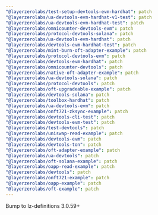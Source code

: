```yaml
---
"@layerzerolabs/test-setup-devtools-evm-hardhat": patch
"@layerzerolabs/ua-devtools-evm-hardhat-v1-test": patch
"@layerzerolabs/ua-devtools-evm-hardhat-test": patch
"@layerzerolabs/omnicounter-devtools-evm": patch
"@layerzerolabs/protocol-devtools-solana": patch
"@layerzerolabs/ua-devtools-evm-hardhat": patch
"@layerzerolabs/devtools-evm-hardhat-test": patch
"@layerzerolabs/mint-burn-oft-adapter-example": patch
"@layerzerolabs/protocol-devtools-evm": patch
"@layerzerolabs/devtools-evm-hardhat": patch
"@layerzerolabs/omnicounter-devtools": patch
"@layerzerolabs/native-oft-adapter-example": patch
"@layerzerolabs/ua-devtools-solana": patch
"@layerzerolabs/protocol-devtools": patch
"@layerzerolabs/oft-upgradeable-example": patch
"@layerzerolabs/devtools-solana": patch
"@layerzerolabs/toolbox-hardhat": patch
"@layerzerolabs/ua-devtools-evm": patch
"@layerzerolabs/onft721-zksync-example": patch
"@layerzerolabs/devtools-cli-test": patch
"@layerzerolabs/devtools-evm-test": patch
"@layerzerolabs/test-devtools": patch
"@layerzerolabs/uniswap-read-example": patch
"@layerzerolabs/devtools-evm": patch
"@layerzerolabs/devtools-ton": patch
"@layerzerolabs/oft-adapter-example": patch
"@layerzerolabs/ua-devtools": patch
"@layerzerolabs/oft-solana-example": patch
"@layerzerolabs/oapp-read-example": patch
"@layerzerolabs/devtools": patch
"@layerzerolabs/onft721-example": patch
"@layerzerolabs/oapp-example": patch
"@layerzerolabs/oft-example": patch
---
```


Bump to lz-definitions 3.0.59+
